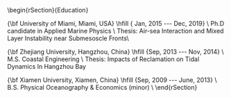 \begin{rSection}{Education}

{\bf University of Miami, Miami, USA} \hfill { Jan, 2015 --- Dec, 2019} \\ 
Ph.D candidate in Applied Marine Physics \\
Thesis: Air-sea Interaction and Mixed Layer Instability near Submesoscle Fronts\\

{\bf Zhejiang University, Hangzhou, China} \hfill {Sep, 2013 ---  Nov, 2014} \\ 
M.S. Coastal Engineering \\
Thesis: Impacts of Reclamation on Tidal Dynamics In Hangzhou Bay

{\bf Xiamen University, Xiamen, China} \hfill {Sep, 2009 --- June, 2013} \\ 
B.S. Physical Oceanography \& Economics (minor) \\
\end{rSection}
